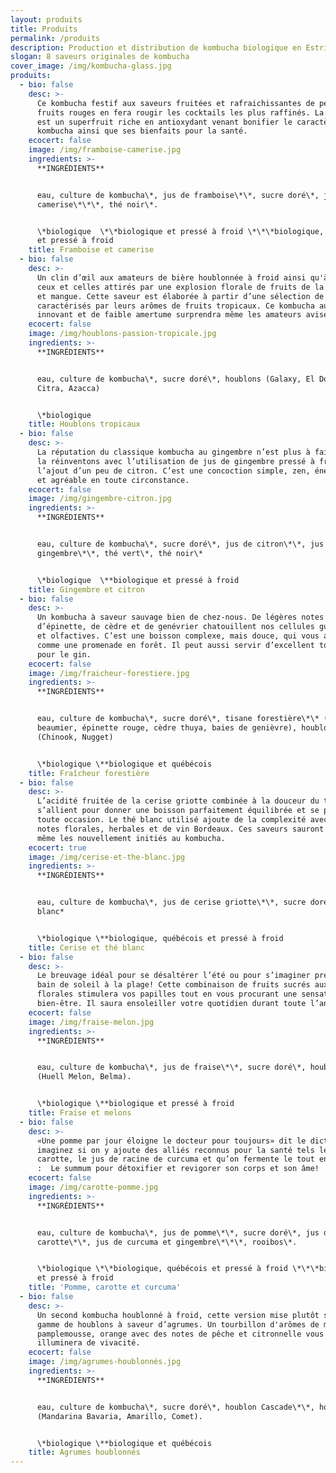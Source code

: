```yaml
---
layout: produits
title: Produits
permalink: /produits
description: Production et distribution de kombucha biologique en Estrie.
slogan: 8 saveurs originales de kombucha
cover_image: /img/kombucha-glass.jpg
produits:
  - bio: false
    desc: >-
      Ce kombucha festif aux saveurs fruitées et rafraichissantes de petits
      fruits rouges en fera rougir les cocktails les plus raffinés. La camerise
      est un superfruit riche en antioxydant venant bonifier le caractère de ce
      kombucha ainsi que ses bienfaits pour la santé.
    ecocert: false
    image: /img/framboise-camerise.jpg
    ingredients: >-
      **INGRÉDIENTS**


      eau, culture de kombucha\*, jus de framboise\*\*, sucre doré\*, jus de
      camerise\*\*\*, thé noir\*.


      \*biologique  \*\*biologique et pressé à froid \*\*\*biologique, québécois
      et pressé à froid
    title: Framboise et camerise
  - bio: false
    desc: >-
      Un clin d’œil aux amateurs de bière houblonnée à froid ainsi qu'à tous
      ceux et celles attirés par une explosion florale de fruits de la passion
      et mangue. Cette saveur est élaborée à partir d’une sélection de houblons
      caractérisés par leurs arômes de fruits tropicaux. Ce kombucha au goût
      innovant et de faible amertume surprendra même les amateurs avisés.
    ecocert: false
    image: /img/houblons-passion-tropicale.jpg
    ingredients: >-
      **INGRÉDIENTS**


      eau, culture de kombucha\*, sucre doré\*, houblons (Galaxy, El Dorado,
      Citra, Azacca)


      \*biologique
    title: Houblons tropicaux
  - bio: false
    desc: >-
      La réputation du classique kombucha au gingembre n’est plus à faire. Nous
      la réinventons avec l’utilisation de jus de gingembre pressé à froid et
      l’ajout d’un peu de citron. C’est une concoction simple, zen, énergisante
      et agréable en toute circonstance.
    ecocert: false
    image: /img/gingembre-citron.jpg
    ingredients: >-
      **INGRÉDIENTS**


      eau, culture de kombucha\*, sucre doré\*, jus de citron\*\*, jus de
      gingembre\*\*, thé vert\*, thé noir\*


      \*biologique  \**biologique et pressé à froid
    title: Gingembre et citron
  - bio: false
    desc: >-
      Un kombucha à saveur sauvage bien de chez-nous. De légères notes de sapin,
      d’épinette, de cèdre et de genévrier chatouillent nos cellules gustatives
      et olfactives. C’est une boisson complexe, mais douce, qui vous apaisera
      comme une promenade en forêt. Il peut aussi servir d’excellent tonique
      pour le gin.
    ecocert: false
    image: /img/fraicheur-forestiere.jpg
    ingredients: >-
      **INGRÉDIENTS**


      eau, culture de kombucha\*, sucre doré\*, tisane forestière\*\* (sapin
      beaumier, épinette rouge, cèdre thuya, baies de genièvre), houblons\*\*
      (Chinook, Nugget)


      \*biologique \**biologique et québécois
    title: Fraîcheur forestière
  - bio: false
    desc: >-
      L’acidité fruitée de la cerise griotte combinée à la douceur du thé blanc
      s’allient pour donner une boisson parfaitement équilibrée et se prêtant à
      toute occasion. Le thé blanc utilisé ajoute de la complexité avec ses
      notes florales, herbales et de vin Bordeaux. Ces saveurs sauront ravir
      même les nouvellement initiés au kombucha.
    ecocert: true
    image: /img/cerise-et-the-blanc.jpg
    ingredients: >-
      **INGRÉDIENTS**


      eau, culture de kombucha\*, jus de cerise griotte\*\*, sucre doré\*, thé
      blanc*


      \*biologique \**biologique, québécois et pressé à froid
    title: Cerise et thé blanc
  - bio: false
    desc: >-
      Le breuvage idéal pour se désaltérer l’été ou pour s’imaginer prendre un
      bain de soleil à la plage! Cette combinaison de fruits sucrés aux notes
      florales stimulera vos papilles tout en vous procurant une sensation de
      bien-être. Il saura ensoleiller votre quotidien durant toute l’année.
    ecocert: false
    image: /img/fraise-melon.jpg
    ingredients: >-
      **INGRÉDIENTS**


      eau, culture de kombucha\*, jus de fraise\*\*, sucre doré\*, houblons
      (Huell Melon, Belma).


      \*biologique \**biologique et pressé à froid
    title: Fraise et melons
  - bio: false
    desc: >-
      «Une pomme par jour éloigne le docteur pour toujours» dit le dicton, mais
      imaginez si on y ajoute des alliés reconnus pour la santé tels le jus de
      carotte, le jus de racine de curcuma et qu’on fermente le tout en kombucha
      :  Le summum pour détoxifier et revigorer son corps et son âme!
    ecocert: false
    image: /img/carotte-pomme.jpg
    ingredients: >-
      **INGRÉDIENTS**


      eau, culture de kombucha\*, jus de pomme\*\*, sucre doré\*, jus de
      carotte\*\*, jus de curcuma et gingembre\*\*\*, rooibos\*.


      \*biologique \*\*biologique, québécois et pressé à froid \*\*\*biologique
      et pressé à froid
    title: 'Pomme, carotte et curcuma'
  - bio: false
    desc: >-
      Un second kombucha houblonné à froid, cette version mise plutôt sur une
      gamme de houblons à saveur d’agrumes. Un tourbillon d'arômes de mandarine,
      pamplemousse, orange avec des notes de pêche et citronnelle vous
      illuminera de vivacité.
    ecocert: false
    image: /img/agrumes-houblonnés.jpg
    ingredients: >-
      **INGRÉDIENTS**


      eau, culture de kombucha\*, sucre doré\*, houblon Cascade\*\*, houblons
      (Mandarina Bavaria, Amarillo, Comet).


      \*biologique \**biologique et québécois
    title: Agrumes houblonnés
---
```

